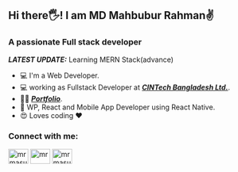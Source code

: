 <h2 align="left">Hi there🖐️! I am MD Mahbubur Rahman✌️</h2>
<h3 align="left">A passionate Full stack developer</h3>

_**LATEST UPDATE:**_ Learning MERN Stack(advance)

- 💻 I'm a Web Developer.
- 💻 working as Fullstack Developer at ***<a href="#">CINTech Bangladesh Ltd.</a>***.
- 👨‍💻 ***<a href="https://mdmahbuburrahman.netlify.app/">Portfolio</a>***.
- 📱 WP, React and Mobile App Developer using React Native.
- 😍 Loves coding ❤️

<h3 align="left">Connect with me:</h3>
<p align="left">
<a href="https://www.linkedin.com/in/md-mahbubur-rahman-966aa2153/" target="blank"><img align="center" src="https://raw.githubusercontent.com/rahuldkjain/github-profile-readme-generator/master/src/images/icons/Social/linked-in-alt.svg" alt="mrmasum" height="30" width="40" /></a>
<a href="https://www.facebook.com/mrmasum820" target="blank"><img align="center" src="https://raw.githubusercontent.com/rahuldkjain/github-profile-readme-generator/master/src/images/icons/Social/facebook.svg" alt="mr" height="30" width="40" /></a>
<a href="https://www.instagram.com/mrmasum_f/" target="blank"><img align="center" src="https://raw.githubusercontent.com/rahuldkjain/github-profile-readme-generator/master/src/images/icons/Social/instagram.svg" alt="mrmasum" height="30" width="40" /></a>
</p>